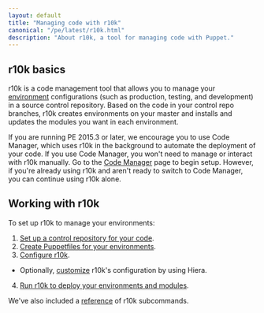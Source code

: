 ```yaml
---
layout: default
title: "Managing code with r10k"
canonical: "/pe/latest/r10k.html"
description: "About r10k, a tool for managing code with Puppet."
---
```


[direnv]: {{puppet}}/environments.html
[repo]: ./cmgmt_control_repo.html
[config]: ./r10k_config.html
[custom]: ./r10k_custom.html
[puppetfile]: ./cmgmt_puppetfile.html
[run]: ./r10k_run.html
[reference]: ./r10k_reference.html
[repo]: ./cmgmt_control_repo.html
[code_mgr]: ./code_mgr.html

## r10k basics

r10k is a code management tool that allows you to manage your [environment][direnv] configurations (such as production, testing, and development) in a source control repository. Based on the code in your control repo branches, r10k creates environments on your master and installs and updates the modules you want in each environment.

If you are running PE 2015.3 or later, we encourage you to use Code Manager, which uses r10k in the background to automate the deployment of your code. If you use Code Manager, you won't need to manage or interact with r10k manually. Go to the [Code Manager][code_mgr] page to begin setup. However, if you're already using r10k and aren't ready to switch to Code Manager, you can continue using r10k alone.


## Working with r10k

To set up r10k to manage your environments:

1. [Set up a control repository for your code][repo].
2. [Create Puppetfiles for your environments][puppetfile].
3. [Configure r10k][config].
  * Optionally, [customize][custom] r10k's configuration by using Hiera.
4. [Run r10k to deploy your environments and modules][run].

We've also included a [reference][reference] of r10k subcommands.

